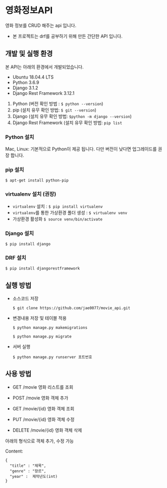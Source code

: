 # 영화정보API
영화 정보를 CRUD 해주는 api 입니다.
* 본 프로젝트는 drf를 공부하기 위해 만든 간단한 API 입니다.

## 개발 및 실행 환경

본 API는 아래의 환경에서 개발되었습니다.
- Ubuntu 18.04.4 LTS
- Python 3.6.9
- Django 3.1.2
- Django Rest Framework 3.12.1

1. Python (버전 확인 방법 : ``$ python --version``)
2. pip (설치 유무 확인 방법: ``$ git --version``)
3. Django (설치 유무 확인 방법: ``$python -m django --version``)
4. Django Rest Framework (설치 유무 확인 방법: ``pip list``

### Python 설치
Mac, Linux: 기본적으로 Python이 제공 됩니다.
다만 버전이 낮다면 업그레이드를 권장 합니다.

### pip 설치
``$ apt-get install python-pip``

### virtualenv 설치 (권장)
- ``virtualenv`` 설치 : ``$ pip install virtualenv``
- ``virtualenv``를 통한 가상환경 폴더 생성 : ``$ virtualenv venv``
- 가상환경 활성화 ``$ source venv/bin/activate``

### Django 설치
``$ pip install django``

### DRF 설치
``$ pip install djangorestframework``

## 실행 방법

- 소스코드 저장

	``$ git clone https://github.com/jae0077/movie_api.git``
- 변경내용 저장 및 테이블 적용

  ``$ python manage.py makemigrations``
  
	``$ python manage.py migrate``
- 서버 실행

	``$ python manage.py runserver 포트번호``
	
## 사용 방법
- GET /movie
	영화 리스트를 조회
	
- POST /movie
	영화 객체 추가
	
- GET /movie/{id}
	영화 객체 조회

- PUT /movie/{id}
	영화 객체 수정
	
- DELETE /movie/{id}
	영화 객체 삭제

아래의 형식으로 객체 추가, 수정 가능

Content:
```
{
  "title" : "제목",
  "genre" : "장르",
  "year" :  제작년도(int)
}
```
